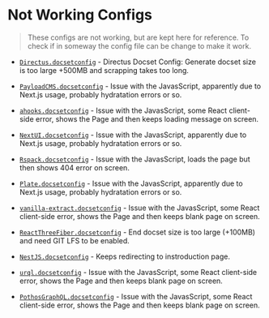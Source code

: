 # Not Working Configs
> These configs are not working, but are kept here for reference. To check if in someway the config file can be change to make it work.

- [`Directus.docsetconfig`](./Directus.docsetconfig) - Directus Docset Config: Generate docset size is too large +500MB and scrapping takes too long.

- [`PayloadCMS.docsetconfig`](./PayloadCMS.docsetconfig) - Issue with the JavasScript, apparently due to Next.js usage, probably hydratation errors or so.

- [`ahooks.docsetconfig`](./ahooks.docsetconfig) - Issue with the JavasScript, some React client-side error, shows the Page and then keeps loading message on screen.

- [`NextUI.docsetconfig`](./NextUI.docsetconfig) - Issue with the JavasScript, apparently due to Next.js usage, probably hydratation errors or so.

- [`Rspack.docsetconfig`](./Rspack.docsetconfig) - Issue with the JavasScript, loads the page but then shows 404 error on screen.

- [`Plate.docsetconfig`](./Plate.docsetconfig) - Issue with the JavasScript, apparently due to Next.js usage, probably hydratation errors or so.

- [`vanilla-extract.docsetconfig`](./vanilla-extract.docsetconfig) - Issue with the JavasScript, some React client-side error, shows the Page and then keeps blank page on screen.

- [`ReactThreeFiber.docsetconfig`](./ReactThreeFiber.docsetconfig) - End docset size is too large (+100MB) and need GIT LFS to be enabled.

- [`NestJS.docsetconfig`](./NestJS.docsetconfig) - Keeps redirecting to instroduction page.

- [`urql.docsetconfig`](./urql.docsetconfig) - Issue with the JavasScript, some React client-side error, shows the Page and then keeps blank page on screen.

- [`PothosGraphQL.docsetconfig`](./PothosGraphQL.docsetconfig) - Issue with the JavasScript, some React client-side error, shows the Page and then keeps blank page on screen.